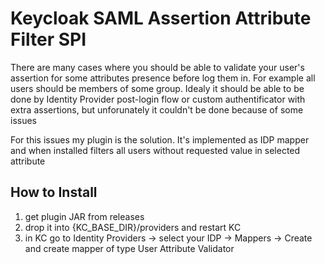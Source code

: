 # Keycloak SAML Assertion Attribute Filter SPI

There are many cases where you should be able to validate your user's assertion for some attributes presence before log them in. For example all users should be members of some group. Idealy it should be able to be done by Identity Provider post-login flow or custom authentificator with extra assertions, but unforunately it couldn't be done because of some issues

For this issues my plugin is the solution. It's implemented as IDP mapper and when installed filters all users without requested value in selected attribute

## How to Install

1. get plugin JAR from releases
2. drop it into {KC_BASE_DIR}/providers and restart KC
3. in KC go to Identity Providers -> select your IDP -> Mappers -> Create and create mapper of type User Attribute Validator